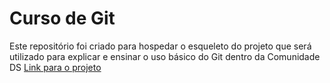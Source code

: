 # Curso de Git
Este repositório foi criado para hospedar o esqueleto do projeto que será utilizado para explicar e ensinar o uso básico do Git dentro da Comunidade DS
[Link para o projeto](https://arthur-hottgen-project-test.streamlit.app/)